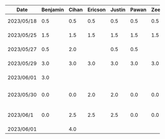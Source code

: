 |   Date   | Benjamin | Cihan | Ericson | Justin | Pawan | Zeen | Task |
|----------|----------|-------|---------|--------|-------|------|------|
|2023/05/18|    0.5   |  0.5  |   0.5   |   0.5  |  0.5  |  0.5 | Idea Brainstorming |
|2023/05/25|    1.5   |  1.5  |   1.5   |   1.5  |  1.5  |  1.5 | Feature-set Brainstorming |
|2023/05/27|    0.5   |  2.0  |         |   0.5  |  0.5  |      | Proposal Slideshow/Notes |
|2023/05/29|    3.0   |  3.0  |   3.0   |   3.0  |  3.0  |  3.0 | Proposal A1 Brainstorming |
|2023/06/01|    3.0   |       |         |        |       |      | Project Proposal Deliverable |
|2023/05/30|    0.0   |  0.0  |   2.0   |   2.0  |  0.0  |  0.0 | Write Functional Properties Proposal|
|2023/06/1 |    0.0   |  2.5  |   2.5   |   2.5  |  0.0  |  0.0 | Drawing  Sequence Diagrams|
|2023/06/01|          |  4.0  |         |        |       |      | Figma Mockups |
